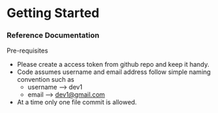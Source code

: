 # Getting Started

### Reference Documentation

Pre-requisites
- Please create a access token from github repo and keep it handy.
- Code assumes username and email address follow simple naming convention such as
  - username --> dev1
  - email --> dev1@gmail.com
- At a time only one file commit is allowed.

